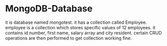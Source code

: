 # MongoDB-Database
it is database named mongotest. it has a collection called Employee.  employee is a collection which stores specific values of 12 employees. it contains id number, first name, salary array and city resident. certain CRUD operations are then performed to get collection working fine. 
